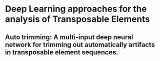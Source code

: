 # Deep Learning approaches for the analysis of Transposable Elements

## Auto trimming: A multi-input deep neural network for trimming out automatically artifacts in transposable element sequences.

